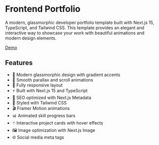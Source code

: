 # Frontend Portfolio

A modern, glassmorphic developer portfolio template built with Next.js 15, TypeScript, and Tailwind CSS. This template provides an elegant and interactive way to showcase your work with beautiful animations and modern design elements.

[Demo](https://www.devportfoliotemplates.com/portfolios/frontend-portfolio)

## Features

- 🎨 Modern glassmorphic design with gradient accents
- 🌊 Smooth parallax and scroll animations
- 📱 Fully responsive layout
- ⚡ Built with Next.js 15 and TypeScript
- 🎯 SEO optimized with Next.js Metadata
- 💅 Styled with Tailwind CSS
- 🎬 Framer Motion animations
- 📊 Animated skill progress bars
- 🃏 Interactive project cards with hover effects
- 🖼️ Image optimization with Next.js Image
- 🌐 Social media meta tags
